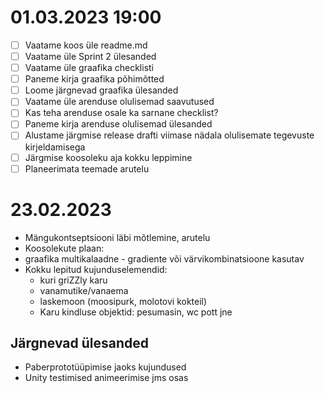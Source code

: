 # 01.03.2023 19:00
- [ ] Vaatame koos üle readme.md
- [ ] Vaatame üle Sprint 2 ülesanded
- [ ] Vaatame üle graafika checklisti
- [ ] Paneme kirja graafika põhimõtted
- [ ] Loome järgnevad graafika ülesanded
- [ ] Vaatame üle arenduse olulisemad saavutused 
- [ ] Kas teha arenduse osale ka sarnane checklist?
- [ ] Paneme kirja arenduse olulisemad ülesanded
- [ ] Alustame järgmise release drafti viimase nädala olulisemate tegevuste kirjeldamisega
- [ ] Järgmise koosoleku aja kokku leppimine
- [ ] Planeerimata teemade arutelu

# 23.02.2023
- Mängukontseptsiooni läbi mõtlemine, arutelu
- Koosolekute plaan: 
- graafika multikalaadne - gradiente või värvikombinatsioone kasutav
- Kokku lepitud kujunduselemendid:
    - kuri griZZly karu
    - vanamutike/vanaema
    - laskemoon (moosipurk, molotovi kokteil)
    - Karu kindluse objektid: pesumasin, wc pott jne

## Järgnevad ülesanded
- Paberprototüüpimise jaoks kujundused
- Unity testimised animeerimise jms osas
